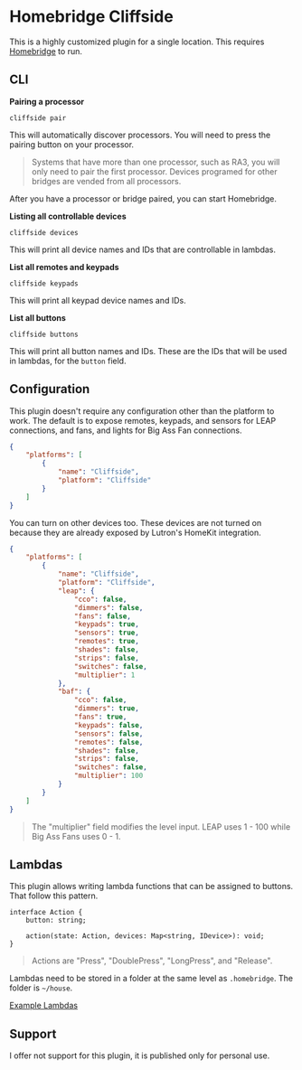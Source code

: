 # Homebridge Cliffside
This is a highly customized plugin for a single location. This requires [Homebridge](https://homebridge.io/) to run.

## CLI
**Pairing a processor**

```
cliffside pair
```

This will automatically discover processors. You will need to press the pairing button on your processor.

> Systems that have more than one processor, such as RA3, you will only need to pair the first processor. Devices programed for other bridges are vended from all processors.

After you have a processor or bridge paired, you can start Homebridge.

**Listing all controllable devices**

```
cliffside devices
```

This will print all device names and IDs that are controllable in lambdas.

**List all remotes and keypads**

```
cliffside keypads
```

This will print all keypad device names and IDs.

**List all buttons**

```
cliffside buttons
```

This will print all button names and IDs. These are the IDs that will be used in lambdas, for the `button` field.

## Configuration
This plugin doesn't require any configuration other than the platform to work. The default is to expose remotes, keypads, and sensors for LEAP connections, and fans, and lights for Big Ass Fan connections.

```json
{
    "platforms": [
        {
            "name": "Cliffside",
            "platform": "Cliffside"
        }
    ]
}
```

You can turn on other devices too. These devices are not turned on because they are already exposed by Lutron's HomeKit integration.

```json
{
    "platforms": [
        {
            "name": "Cliffside",
            "platform": "Cliffside",
            "leap": {
                "cco": false,
                "dimmers": false,
                "fans": false,
                "keypads": true,
                "sensors": true,
                "remotes": true,
                "shades": false,
                "strips": false,
                "switches": false,
                "multiplier": 1
            },
            "baf": {
                "cco": false,
                "dimmers": true,
                "fans": true,
                "keypads": false,
                "sensors": false,
                "remotes": false,
                "shades": false,
                "strips": false,
                "switches": false,
                "multiplier": 100
            }
        }
    ]
}
```

> The "multiplier" field modifies the level input. LEAP uses 1 - 100 while Big Ass Fans uses 0 - 1.

## Lambdas
This plugin allows writing lambda functions that can be assigned to buttons. That follow this pattern.

```
interface Action {
    button: string;

    action(state: Action, devices: Map<string, IDevice>): void;
}
```

> Actions are "Press", "DoublePress", "LongPress", and "Release".

Lambdas need to be stored in a folder at the same level as `.homebridge`. The folder is `~/house`.

[Example Lambdas](https://github.com/mkellsy/cliffside-lambdas/tree/main/src)

## Support
I offer not support for this plugin, it is published only for personal use.
